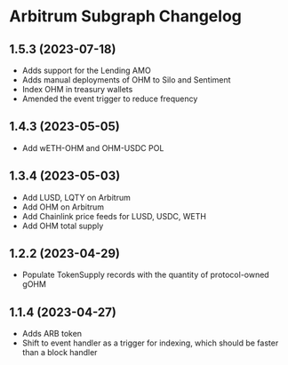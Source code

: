 # Arbitrum Subgraph Changelog

## 1.5.3 (2023-07-18)

- Adds support for the Lending AMO
- Adds manual deployments of OHM to Silo and Sentiment
- Index OHM in treasury wallets
- Amended the event trigger to reduce frequency

## 1.4.3 (2023-05-05)

- Add wETH-OHM and OHM-USDC POL

## 1.3.4 (2023-05-03)

- Add LUSD, LQTY on Arbitrum
- Add OHM on Arbitrum
- Add Chainlink price feeds for LUSD, USDC, WETH
- Add OHM total supply

## 1.2.2 (2023-04-29)

- Populate TokenSupply records with the quantity of protocol-owned gOHM

## 1.1.4 (2023-04-27)

- Adds ARB token
- Shift to event handler as a trigger for indexing, which should be faster than a block handler
